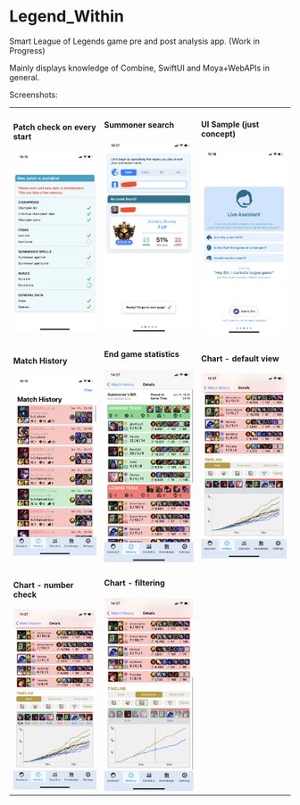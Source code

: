 # Legend_Within
Smart League of Legends game pre and post analysis app. (Work in Progress)

Mainly displays knowledge of Combine, SwiftUI and Moya+WebAPIs in general.

Screenshots:

<table>
  <tr>
    <td width="250">
      <h4>Patch check on every start</h4>
      <img src="Screenshots/Interactive_Patch_Fetching.PNG" width="250">
    </td>
    <td width="250">
      <h4>Summoner search</h4>
      <img src="Screenshots/Onboarding_SummonerSearch.jpg" width="250">
    </td>
    <td width="250">
      <h4>UI Sample (just concept)</h4>
      <img src="Screenshots/Onboarding_UI(not working yet).PNG" width="250">
    </td>
  </tr>
  <tr>
    <td>
      <h4>Match History</h4>
      <img src="Screenshots/MatchHistory.PNG" width="250">
    </td>
    <td>
      <h4>End game statistics</h4>
      <img src="Screenshots/Endgame_Statistics.PNG" width="250">
    </td>
    <td>
      <h4>Chart - default view</h4>
      <img src="Screenshots/Chart_DefaultView.PNG" width="250">
    </td>
  </tr>
  <tr>
    <td>
      <h4>Chart - number check</h4>
      <img src="Screenshots/Chart_CheckNumbers.PNG" width="250">
    </td>
    <td>
      <h4>Chart - filtering</h4>
      <img src="Screenshots/Chart_Filter.PNG" width="250">
    </td>
    <td>
    </td>
  </tr>
  </table>
